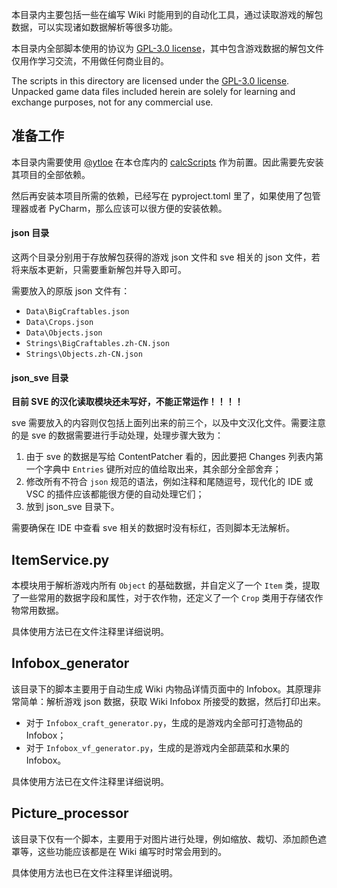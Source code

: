 本目录内主要包括一些在编写 Wiki 时能用到的自动化工具，通过读取游戏的解包数据，可以实现诸如数据解析等很多功能。

本目录内全部脚本使用的协议为 [GPL-3.0 license](LICENSE)，其中包含游戏数据的解包文件仅用作学习交流，不用做任何商业目的。

The scripts in this directory are licensed under the [GPL-3.0 license](LICENSE). Unpacked game data files included herein are solely for learning and exchange purposes, not for any commercial use.

## 准备工作

本目录内需要使用 [@ytloe](https://github.com/ytloe) 在本仓库内的 [calcScripts](../calcScripts%20by%20Ytloe) 作为前置。因此需要先安装其项目的全部依赖。

然后再安装本项目所需的依赖，已经写在 pyproject.toml 里了，如果使用了包管理器或者 PyCharm，那么应该可以很方便的安装依赖。

#### json 目录

这两个目录分别用于存放解包获得的游戏 json 文件和 sve 相关的 json 文件，若将来版本更新，只需要重新解包并导入即可。

需要放入的原版 json 文件有：
- `Data\BigCraftables.json`
- `Data\Crops.json`
- `Data\Objects.json`
- `Strings\BigCraftables.zh-CN.json`
- `Strings\Objects.zh-CN.json`

#### json_sve 目录

**目前 SVE 的汉化读取模块还未写好，不能正常运作！！！！**

sve 需要放入的内容则仅包括上面列出来的前三个，以及中文汉化文件。需要注意的是 sve 的数据需要进行手动处理，处理步骤大致为：

1. 由于 sve 的数据是写给 ContentPatcher 看的，因此要把 Changes 列表内第一个字典中 `Entries` 键所对应的值给取出来，其余部分全部舍弃；
2. 修改所有不符合 `json` 规范的语法，例如注释和尾随逗号，现代化的 IDE 或 VSC 的插件应该都能很方便的自动处理它们；
3. 放到 json_sve 目录下。

需要确保在 IDE 中查看 sve 相关的数据时没有标红，否则脚本无法解析。

## ItemService.py

本模块用于解析游戏内所有 `Object` 的基础数据，并自定义了一个 `Item` 类，提取了一些常用的数据字段和属性，对于农作物，还定义了一个 `Crop` 类用于存储农作物常用数据。

具体使用方法已在文件注释里详细说明。

## Infobox_generator

该目录下的脚本主要用于自动生成 Wiki 内物品详情页面中的 Infobox。其原理非常简单：解析游戏 json 数据，获取 Wiki Infobox 所接受的数据，然后打印出来。

- 对于 `Infobox_craft_generator.py`，生成的是游戏内全部可打造物品的 Infobox；
- 对于 `Infobox_vf_generator.py`，生成的是游戏内全部蔬菜和水果的 Infobox。

具体使用方法已在文件注释里详细说明。

## Picture_processor

该目录下仅有一个脚本，主要用于对图片进行处理，例如缩放、裁切、添加颜色遮罩等，这些功能应该都是在 Wiki 编写时时常会用到的。

具体使用方法也已在文件注释里详细说明。